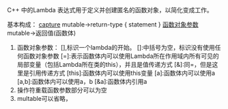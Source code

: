 C++ 中的Lambda 表达式用于定义并创建匿名的函数对象，以简化变成工作。

基本构成：
[capture](parameters) mutable->return-type
{
	statement
}
[函数对象参数](操作符重载函数参数)mutable->返回值(函数体)

1. 函数对象参数：
[],标识一个lambda的开始。
[]:中括号为空，标识没有使用任何函数对象参数
[=]:表示函数体内可以使用Lambda所在作用域内所有可见的局部变量（包括Lambda所在类的this），并且是值传递方式
[&]:同=，但是这里是引用传递方式
[this]:函数体内可以使用this变量
[a]:函数体内可以使用a
[a,b]:函数体内可以使用a，b
[&a]:函数体内引用a
2. 操作符重载函数参数部分可以为空
3. multable可以省略，


<!--stackedit_data:
eyJoaXN0b3J5IjpbMTQ0MzA5NTYwNV19
-->